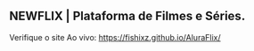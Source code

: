 ## NEWFLIX | Plataforma de Filmes e Séries.

Verifique o site Ao vivo: https://fishixz.github.io/AluraFlix/

